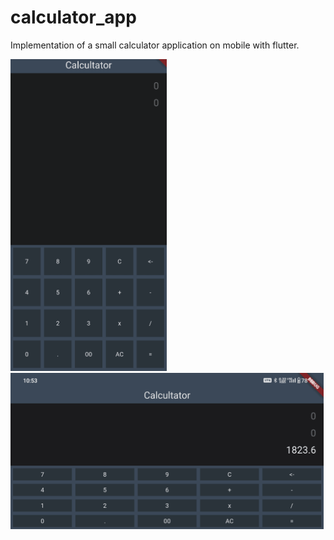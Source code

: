 # calculator_app

Implementation of a small calculator application on mobile with flutter.

<img src="https://github.com/trixky/calculator_app/blob/main/.demo/screenshots-vertical.gif" alt="Demo gif" width="250"/>
<img src="https://github.com/trixky/calculator_app/blob/main/.demo/screenshots-horizontal.gif" alt="Demo gif" height="250"/>

